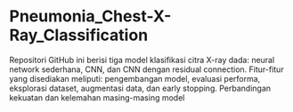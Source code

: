 # Pneumonia_Chest-X-Ray_Classification
Repositori GitHub ini berisi tiga model klasifikasi citra X-ray dada: neural network sederhana, CNN, dan CNN dengan residual connection. Fitur-fitur yang disediakan meliputi: pengembangan model, evaluasi performa, eksplorasi dataset, augmentasi data, dan early stopping. Perbandingan kekuatan dan kelemahan masing-masing model 
